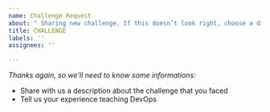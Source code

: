 ```yaml
---
name: Challenge Request
about: " Sharing new challenge. If this doesn’t look right, choose a different type."
title: CHALLENGE
labels: ''
assignees: ''

---
```


_Thanks again, so we'll need to know some informations:_
- Share with us a description about the challenge that you faced
- Tell us your experience teaching DevOps
